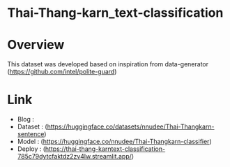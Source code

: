 # Thai-Thang-karn_text-classification

# Overview


This dataset was developed based on inspiration from data-generator (https://github.com/intel/polite-guard)

# 

# Link
- Blog : 
- Dataset : (https://huggingface.co/datasets/nnudee/Thai-Thangkarn-sentence)
- Model : (https://huggingface.co/nnudee/Thai-Thangkarn-classifier)
- Deploy : (https://thai-thang-karntext-classification-785c79dytcfaktdz2zv4lw.streamlit.app/)
